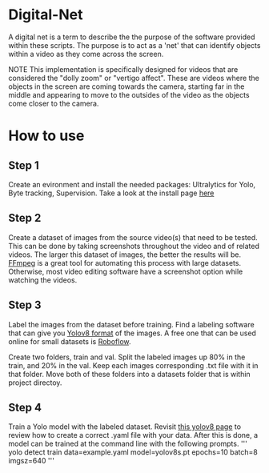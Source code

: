 # Digital-Net
A digital net is a term to describe the the purpose of the software provided within these scripts. The purpose is to act as a 'net' that can identify objects within a video as they come across the screen.

NOTE
This implementation is specifically designed for videos that are considered the "dolly zoom" or "vertigo affect". These are videos where the objects in the screen are coming towards the camera, starting far in the middle and appearing to move to the outsides of the video as the objects come closer to the camera.


# How to use

## Step 1
Create an evironment and install the needed packages: Ultralytics for Yolo, Byte tracking, Supervision.
Take a look at the install page [here](Install)

## Step 2
Create a dataset of images from the source video(s) that need to be tested.
    This can be done by taking screenshots throughout the video and of related videos. The larger this dataset of images, the better the results will be. 
    [FFmpeg](https://github.com/FFmpeg/FFmpeg) is a great tool for automating this process with large datasets. Otherwise, most video editing software have a screenshot option while watching the videos.

## Step 3
Label the images from the dataset before training. Find a labeling software that can give you [Yolov8 format](https://docs.ultralytics.com/datasets/detect/#ultralytics-yolo-format) of the images. 
A free one that can be used online for small datasets is [Roboflow](roboflow.com).

Create two folders, train and val. Split the labeled images up 80% in the train, and 20% in the val. Keep each images corresponding .txt file with it in that folder. Move both of these folders into a datasets folder that is within project directoy.

## Step 4 
Train a Yolo model with the labeled dataset. 
Revisit [this yolov8 page](https://docs.ultralytics.com/datasets/detect/#ultralytics-yolo-format) to review how to create a correct .yaml file with your data. After this is done, a model can be trained at the command line with the following prompts.
'''
yolo detect train data=example.yaml model=yolov8s.pt epochs=10 batch=8 imgsz=640
'''


